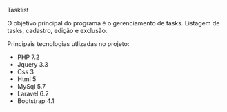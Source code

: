 Tasklist

O objetivo principal do programa é o gerenciamento de tasks.
Listagem de tasks, cadastro, edição e exclusão.


Principais tecnologias utlizadas no projeto:
- PHP 7.2
- Jquery 3.3
- Css 3
- Html 5
- MySql 5.7
- Laravel 6.2
- Bootstrap 4.1